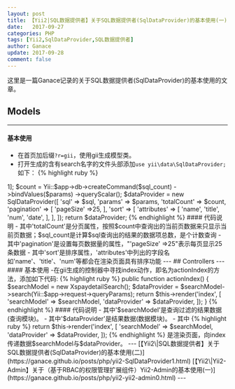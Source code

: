 ```yaml
---
layout: post
title: 【Yii2|SQL数据提供者】关于SQL数据提供者(SqlDataProvider)的基本使用(一)
date:   2017-09-27
categories: PHP
tags: [Yii2,SqlDataProvider,SQL数据提供者]
author: Ganace
update: 2017-09-28
comment: false
---
```


这里是一篇Ganace记录的关于SQL数据提供者(SqlDataProvider)的基本使用的文章。


## Models

---
####  基本使用

- 在首页加后缀`?r=gii`，使用gii生成模型类。
- 打开生成的含有search名字的文件头部添加`use yii\data\SqlDataProvider;`如下：
{% highlight ruby %}

<?php
namespace app\models;
use Yii;
use yii\base\Model;
use yii\data\ActiveDataProvider;
use yii\data\SqlDataProvider;
//...

{% endhighlight %}
-在生成的含有search名字的模型类中，寻找search方法,没有则自己添加在search方法中添加如下代码：
{% highlight ruby %}

$sql = 'SELECT * FROM `post` WHERE `date` LIKE '2017%''
$sql_count = 'SELECT COUNT(\*) `post` WHERE `date` LIKE '2017%'';
$params=[':one' => 1];
$count = Yii::$app->db->createCommand($sql_count)
    ->bindValues($params)
    ->queryScalar();
$dataProvider = new SqlDataProvider([
    'sql' => $sql,
    'params' => $params,
    'totalCount' => $count,
    'pagination' => [
        'pageSize' =>25,
    ],
    'sort' => [
        'attributes' => [
            'name',
            'title',
            'num',
            'date',
        ],
    ],
]);
return $dataProvider;

{% endhighlight %}

####  代码说明

- 其中'totalCount'是分页属性，按照$count中查询出的当前页数据来只显示当前页数据；$sql_count是计算$sql查询出的结果的数据项总数，是个计数查询

- 其中'pagination'是设置每页数据量的属性，"'pageSize' =>25"表示每页显示25条数据

- 其中'sort'是排序属性，'attributes'中列出的字段名如'name'、'title'、'num'等都会在渲染页面具有排序功能

---

## Controllers

---
####  基本使用

-在gii生成的控制器中寻找index动作，即名为actionIndex的方法，添加如下代码:
{% highlight ruby %}

public function actionIndex()
{
    $searchModel = new XspaydetailSearch();
    $dataProvider = $searchModel->search(Yii::$app->request->queryParams);
    return $this->render('index', [
        'searchModel' => $searchModel,
        'dataProvider' => $dataProvider,
    ]);
}

{% endhighlight %}

####  代码说明

- 其中'$searchModel'是查询过滤的结果数据(查询模块)。

- 其中'$dataProvider'是结果数据(数据模块)。

- 其中
{% highlight ruby %}
return $this->render('index', [
    'searchModel' => $searchModel,
    'dataProvider' => $dataProvider,
]);
{% endhighlight %}
是渲染页面，向index传递数据$searchModel与$dataProvider。


---

[【Yii2\|SQL数据提供者】关于SQL数据提供者(SqlDataProvider)的基本使用(二)](https://ganace.github.io/posts/php/yii2-SqlDataProvider1.html)

[【Yii2\|Yii2-Admin】关于（基于RBAC的权限管理扩展组件）Yii2-Admin的基本使用(一)](https://ganace.github.io/posts/php/yii2-yii2-admin0.html)

---

